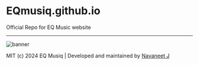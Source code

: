# EQmusiq.github.io
Official Repo for EQ Music website

---
![banner](https://github.com/EQmusiq/EQmusiq.github.io/assets/167679391/4673dd7f-33ef-47d4-8df5-079bbf35b616)

MIT (c) 2024 EQ Musiq | Developed and maintained by [Navaneet J](https://navaneet239.github.io)

